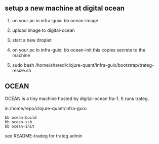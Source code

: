 
## setup a new machine at digital ocean

1. on your pc in infra-guix:
bb ocean-image

2. upload image to digital-ocean

3. start a new droplet

4. on your pc in infra-guix:
bb ocean-init 
this copies secrets to the machine

5. sudo bash /home/shared/clojure-quant/infra-guix/bootstrap/trateg-resize.sh


## OCEAN

OCEAN is a tiny machine hosted by digital-ocean fra-1.
It runs trateg.

in /home/repo/clojure-quant/infra-guix:
```
bb ocean-build
bb ocean-ssh 
bb ocean-init
```

see README-tradeg for trateg admin
